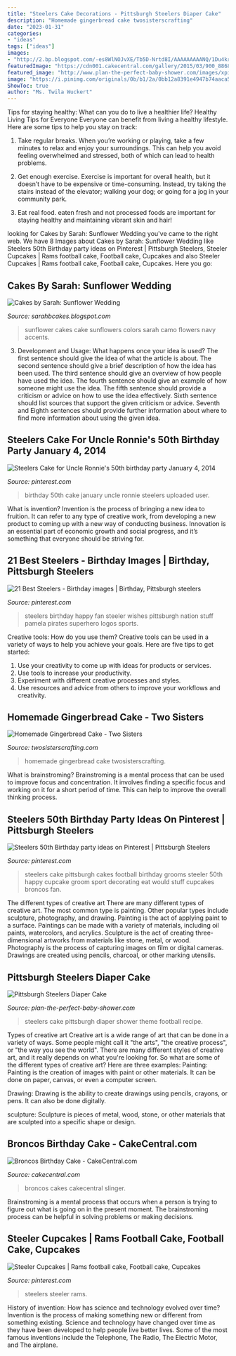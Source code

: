 ```yaml
---
title: "Steelers Cake Decorations - Pittsburgh Steelers Diaper Cake"
description: "Homemade gingerbread cake twosisterscrafting"
date: "2023-01-31"
categories:
- "ideas"
tags: ["ideas"]
images:
- "http://2.bp.blogspot.com/-es8WlNOJvXE/Tb5D-Nrtd8I/AAAAAAAAANQ/1Du4krfJy5A/s1600/IMG_0265edit.jpg"
featuredImage: "https://cdn001.cakecentral.com/gallery/2015/03/900_8868874YIq_broncos-birthday-cake.jpg"
featured_image: "http://www.plan-the-perfect-baby-shower.com/images/xpittsburgh-steelers-diaper-cake-21398904.jpg.pagespeed.ic.6TnDkF76dh.jpg"
image: "https://i.pinimg.com/originals/0b/b1/2a/0bb12a8391e4947b74aaca598fdf3ba0.jpg"
ShowToc: true
author: "Ms. Twila Wuckert"
---
```



Tips for staying healthy: What can you do to live a healthier life?
Healthy Living Tips for Everyone
Everyone can benefit from living a healthy lifestyle. Here are some tips to help you stay on track:

1. Take regular breaks. When you’re working or playing, take a few minutes to relax and enjoy your surroundings. This can help you avoid feeling overwhelmed and stressed, both of which can lead to health problems.

2. Get enough exercise. Exercise is important for overall health, but it doesn’t have to be expensive or time-consuming. Instead, try taking the stairs instead of the elevator; walking your dog; or going for a jog in your community park.

3. Eat real food. eaten fresh and not processed foods are important for staying healthy and maintaining vibrant skin and hair!

	

		
looking for Cakes by Sarah: Sunflower Wedding you've came to the right web. We have 8 Images about Cakes by Sarah: Sunflower Wedding like Steelers 50th Birthday party ideas on Pinterest | Pittsburgh Steelers, Steeler Cupcakes | Rams football cake, Football cake, Cupcakes and also Steeler Cupcakes | Rams football cake, Football cake, Cupcakes. Here you go:
		
    
## Cakes By Sarah: Sunflower Wedding

<img loading=lazy src="http://2.bp.blogspot.com/-es8WlNOJvXE/Tb5D-Nrtd8I/AAAAAAAAANQ/1Du4krfJy5A/s1600/IMG_0265edit.jpg" onerror="this.onerror=null;this.src='https://tse2.mm.bing.net/th?id=OIP.UQ2uRJMZ80pIaJbAmQjYwwHaJ4&amp;pid=15.1';" alt="Cakes by Sarah: Sunflower Wedding">

_Source: sarahbcakes.blogspot.com_

>sunflower cakes cake sunflowers colors sarah camo flowers navy accents. 

	

3. Development and Usage: What happens once your idea is used?
The first sentence should give the idea of what the article is about. The second sentence should give a brief description of how the idea has been used. The third sentence should give an overview of how people have used the idea. The fourth sentence should give an example of how someone might use the idea. The fifth sentence should provide a criticism or advice on how to use the idea effectively. Sixth sentence should list sources that support the given criticism or advice. Seventh and Eighth sentences should provide further information about where to find more information about using the given idea.

    
## Steelers Cake For Uncle Ronnie&#039;s 50th Birthday Party January 4, 2014

<img loading=lazy src="https://i.pinimg.com/originals/0b/b1/2a/0bb12a8391e4947b74aaca598fdf3ba0.jpg" onerror="this.onerror=null;this.src='https://tse4.mm.bing.net/th?id=OIP.gnb5Z2RQaUs8gBw4bJ-EWAAAAA&amp;pid=15.1';" alt="Steelers Cake for Uncle Ronnie&#039;s 50th birthday party January 4, 2014">

_Source: pinterest.com_

>birthday 50th cake january uncle ronnie steelers uploaded user. 

	

What is invention?
Invention is the process of bringing a new idea to fruition. It can refer to any type of creative work, from developing a new product to coming up with a new way of conducting business. Innovation is an essential part of economic growth and social progress, and it’s something that everyone should be striving for.

    
## 21 Best Steelers - Birthday Images | Birthday, Pittsburgh Steelers

<img loading=lazy src="https://i.pinimg.com/236x/54/ae/f4/54aef4fd713086050b67e7cb49b7e144--steelers-stuff-steeler-nation.jpg" onerror="this.onerror=null;this.src='https://tse4.mm.bing.net/th?id=OIP._Yw2hFiMGOqho9COAd5JPgAAAA&amp;pid=15.1';" alt="21 Best Steelers - Birthday images | Birthday, Pittsburgh steelers">

_Source: pinterest.com_

>steelers birthday happy fan steeler wishes pittsburgh nation stuff pamela pirates superhero logos sports. 

	

Creative tools: How do you use them?
Creative tools can be used in a variety of ways to help you achieve your goals. Here are five tips to get started: 
1. Use your creativity to come up with ideas for products or services.
2. Use tools to increase your productivity.
3. Experiment with different creative processes and styles.
4. Use resources and advice from others to improve your workflows and creativity.

    
## Homemade Gingerbread Cake - Two Sisters

<img loading=lazy src="https://www.twosisterscrafting.com/wp-content/uploads/2017/11/homemade-gingerbread-cake-facebook.jpg" onerror="this.onerror=null;this.src='https://tse1.mm.bing.net/th?id=OIP.795LyCd2PvCZcwpUAKIerAHaD4&amp;pid=15.1';" alt="Homemade Gingerbread Cake - Two Sisters">

_Source: twosisterscrafting.com_

>homemade gingerbread cake twosisterscrafting. 

	

What is brainstroming?
Brainstroming is a mental process that can be used to improve focus and concentration. It involves finding a specific focus and working on it for a short period of time. This can help to improve the overall thinking process.

    
## Steelers 50th Birthday Party Ideas On Pinterest | Pittsburgh Steelers

<img loading=lazy src="http://4.bp.blogspot.com/-B84Rv80kfv0/TfY0_uQCAEI/AAAAAAAADtg/Ptc7qAJERPE/s1600/a%2Bfootball%2B3.jpg" onerror="this.onerror=null;this.src='https://tse3.mm.bing.net/th?id=OIP.ty5EpvQ0HUrMLcZovF8KfwHaJ3&amp;pid=15.1';" alt="Steelers 50th Birthday party ideas on Pinterest | Pittsburgh Steelers">

_Source: pinterest.com_

>steelers cake pittsburgh cakes football birthday grooms steeler 50th happy cupcake groom sport decorating eat would stuff cupcakes broncos fan. 

	

The different types of creative art
There are many different types of creative art. The most common type is painting. Other popular types include sculpture, photography, and drawing.
Painting is the act of applying paint to a surface. Paintings can be made with a variety of materials, including oil paints, watercolors, and acrylics. Sculpture is the act of creating three-dimensional artworks from materials like stone, metal, or wood. Photography is the process of capturing images on film or digital cameras. Drawings are created using pencils, charcoal, or other marking utensils.

    
## Pittsburgh Steelers Diaper Cake

<img loading=lazy src="http://www.plan-the-perfect-baby-shower.com/images/xpittsburgh-steelers-diaper-cake-21398904.jpg.pagespeed.ic.6TnDkF76dh.jpg" onerror="this.onerror=null;this.src='https://tse1.mm.bing.net/th?id=OIP.YnQ-U23JWu2UFd1pRsxqmgHaJ4&amp;pid=15.1';" alt="Pittsburgh Steelers Diaper Cake">

_Source: plan-the-perfect-baby-shower.com_

>steelers cake pittsburgh diaper shower theme football recipe. 

	

Types of creative art
Creative art is a wide range of art that can be done in a variety of ways. Some people might call it "the arts", "the creative process", or "the way you see the world". There are many different styles of creative art, and it really depends on what you're looking for. So what are some of the different types of creative art? Here are three examples: 
Painting: Painting is the creation of images with paint or other materials. It can be done on paper, canvas, or even a computer screen.

Drawing: Drawing is the ability to create drawings using pencils, crayons, or pens. It can also be done digitally.

 sculpture: Sculpture is pieces of metal, wood, stone, or other materials that are sculpted into a specific shape or design.

    
## Broncos Birthday Cake - CakeCentral.com

<img loading=lazy src="https://cdn001.cakecentral.com/gallery/2015/03/900_8868874YIq_broncos-birthday-cake.jpg" onerror="this.onerror=null;this.src='https://tse3.mm.bing.net/th?id=OIP.uq_0M1lvoG-hhG4fdbWl4wHaFj&amp;pid=15.1';" alt="Broncos Birthday Cake - CakeCentral.com">

_Source: cakecentral.com_

>broncos cakes cakecentral slinger. 

	

Brainstroming is a mental process that occurs when a person is trying to figure out what is going on in the present moment. The brainstroming process can be helpful in solving problems or making decisions.

    
## Steeler Cupcakes | Rams Football Cake, Football Cake, Cupcakes

<img loading=lazy src="https://i.pinimg.com/originals/a4/fd/79/a4fd79eb14823637789639cdc9a01ca0.jpg" onerror="this.onerror=null;this.src='https://tse3.mm.bing.net/th?id=OIP.spTMoi4M6Svi2U_hzF4wEwHaFh&amp;pid=15.1';" alt="Steeler Cupcakes | Rams football cake, Football cake, Cupcakes">

_Source: pinterest.com_

>steelers steeler rams. 

	

History of invention: How has science and technology evolved over time?
Invention is the process of making something new or different from something existing. Science and technology have changed over time as they have been developed to help people live better lives. Some of the most famous inventions include the Telephone, The Radio, The Electric Motor, and The airplane.

